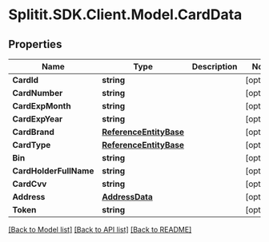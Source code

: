# Splitit.SDK.Client.Model.CardData
## Properties

Name | Type | Description | Notes
------------ | ------------- | ------------- | -------------
**CardId** | **string** |  | [optional] 
**CardNumber** | **string** |  | [optional] 
**CardExpMonth** | **string** |  | [optional] 
**CardExpYear** | **string** |  | [optional] 
**CardBrand** | [**ReferenceEntityBase**](ReferenceEntityBase.md) |  | [optional] 
**CardType** | [**ReferenceEntityBase**](ReferenceEntityBase.md) |  | [optional] 
**Bin** | **string** |  | [optional] 
**CardHolderFullName** | **string** |  | [optional] 
**CardCvv** | **string** |  | [optional] 
**Address** | [**AddressData**](AddressData.md) |  | [optional] 
**Token** | **string** |  | [optional] 

[[Back to Model list]](../README.md#documentation-for-models) [[Back to API list]](../README.md#documentation-for-api-endpoints) [[Back to README]](../README.md)

